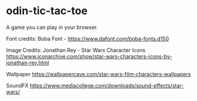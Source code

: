 # odin-tic-tac-toe
A game you can play in your browser.

Font credits:
Boba Font -
https://www.dafont.com/boba-fonts.d150

Image Credits:
Jonathan Rey - Star Wars Character Icons
https://www.iconarchive.com/show/star-wars-characters-icons-by-jonathan-rey.html

Wallpaper
https://wallpapercave.com/star-wars-film-characters-wallpapers

SoundFX
https://www.mediacollege.com/downloads/sound-effects/star-wars/